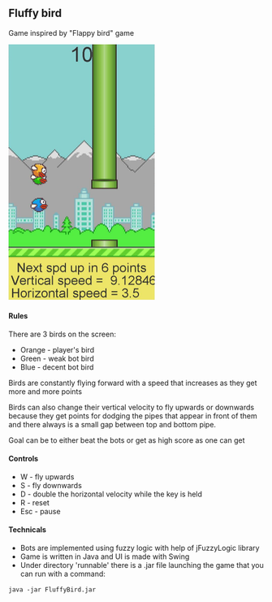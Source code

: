 ## Fluffy bird

Game inspired by "Flappy bird" game

<img src="./readme_images/gameplay.png?raw=true" alt="Alt text" style="zoom:50%;" />

#### Rules

There are 3 birds on the screen:
- Orange - player's bird
- Green - weak bot bird
- Blue - decent bot bird

Birds are constantly flying forward with a speed that increases as they get more and more points

Birds can also change their vertical velocity to fly upwards or downwards because they get points for dodging the pipes that appear in front of them and there always is a small gap between top and bottom pipe.

Goal can be to either beat the bots or get as high score as one can get

#### Controls

- W - fly upwards
- S - fly downwards
- D - double the horizontal velocity while the key is held
- R - reset
- Esc - pause

#### Technicals

- Bots are implemented using fuzzy logic with help of jFuzzyLogic library
- Game is written in Java and UI is made with Swing
- Under directory 'runnable' there is a .jar file launching the game that you can run with a command:
```
java -jar FluffyBird.jar
```
